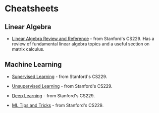 # Cheatsheets

## Linear Algebra

* [Linear Algebra Review and Reference](http://cs229.stanford.edu/section/cs229-linalg.pdf) - from Stanford's CS229. Has a review of fundamental linear algebra topics and a useful section on matrix calculus.

## Machine Learning

* [Supervised Learning](https://stanford.edu/~shervine/teaching/cs-229/cheatsheet-supervised-learning.html) - from Stanford's CS229.

* [Unsupervised Learning](https://stanford.edu/~shervine/teaching/cs-229/cheatsheet-unsupervised-learning.html) - from Stanford's CS229.

* [Deep Learning](https://stanford.edu/~shervine/teaching/cs-229/cheatsheet-deep-learning.html) - from Stanford's CS229.

* [ML Tips and Tricks](https://stanford.edu/~shervine/teaching/cs-229/cheatsheet-machine-learning-tips-and-tricks.html) - from Stanford's CS229.
